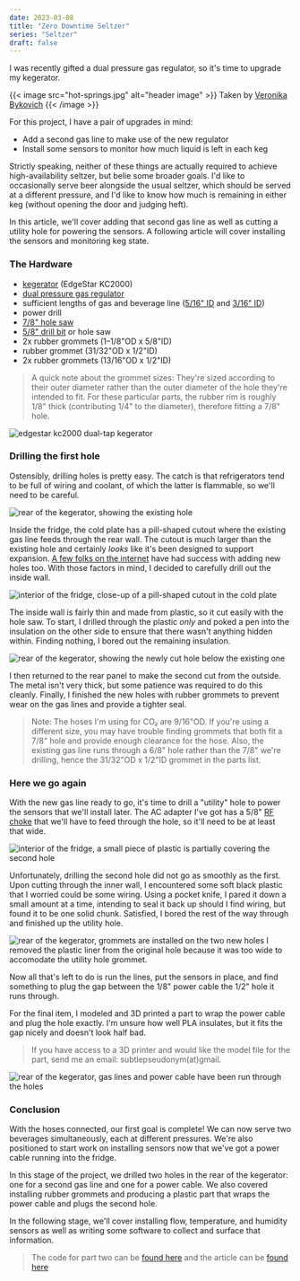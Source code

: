 ```yaml
---
date: 2023-03-08
title: "Zero Downtime Seltzer"
series: "Seltzer"
draft: false
---
```

I was recently gifted a dual pressure gas regulator, so it's time to upgrade my kegerator.

{{< image src="hot-springs.jpg" alt="header image" >}}
Taken by [Veronika Bykovich](https://veronikabykovich.com/)
{{< /image >}}

For this project, I have a pair of upgrades in mind:
- Add a second gas line to make use of the new regulator
- Install some sensors to monitor how much liquid is left in each keg

Strictly speaking, neither of these things are actually required to achieve high-availability seltzer, but belie some broader goals. I'd like to occasionally serve beer alongside the usual seltzer, which should be served at a different pressure, and I'd like to know how much is remaining in either keg (without opening the door and judging heft).

In this article, we'll cover adding that second gas line as well as cutting a utility hole for powering the sensors. A following article will cover installing the sensors and monitoring keg state.

### The Hardware

- [kegerator](https://www.edgestar.com/edgestar-full-size-kegerator-keg-beer-cooler/KC2000.html) (EdgeStar KC2000)
- [dual pressure gas regulator](https://www.amazon.com/Pressure-Regulator-Regulators-Kombucha-Connection/dp/B07D8J7NDC)
- sufficient lengths of gas and beverage line ([5/16" ID](https://www.kegoutlet.com/hose-gas-hose-red-5-16-id-9-16-od.html) and [3/16" ID](https://www.kegoutlet.com/hose-beer-hose-clear-3-16-id-x-7-16-od.html))
- power drill
- [7/8" hole saw](https://www.lowes.com/pd/LENOX-7-8-in-Bi-Metal-Arbored-Hole-Saw/1003054082)
- [5/8" drill bit](https://www.lowes.com/pd/DEWALT-5-8-in-x-Standard-Twist-Drill-Bit/3420094) or hole saw
- 2x rubber grommets (1–1/8"OD x 5/8"ID)
- rubber grommet (31/32"OD x 1/2"ID)
- 2x rubber grommets (13/16"OD x 1/2"ID)

> A quick note about the grommet sizes: They're sized according to their outer diameter rather than the outer diameter of the hole they're intended to fit. For these particular parts, the rubber rim is roughly 1/8" thick (contributing 1/4" to the diameter), therefore fitting a 7/8" hole.

![edgestar kc2000 dual-tap kegerator](edgestar-kc2000.webp)

### Drilling the first hole

Ostensibly, drilling holes is pretty easy. The catch is that refrigerators tend to be full of wiring and coolant, of which the latter is flammable, so we'll need to be careful.

![rear of the kegerator, showing the existing hole](existing-gas-line.webp)

Inside the fridge, the cold plate has a pill-shaped cutout where the existing gas line feeds through the rear wall. The cutout is much larger than the existing hole and certainly _looks_ like it's been designed to support expansion. [A few folks on the internet](https://www.homebrewtalk.com/threads/adding-a-second-gas-line-to-a-edgestar-kc2000twin.347217/) have had success with adding new holes too. With those factors in mind, I decided to carefully drill out the inside wall.

![interior of the fridge, close-up of a pill-shaped cutout in the cold plate](cold-plate-first-hole.webp)

The inside wall is fairly thin and made from plastic, so it cut easily with the hole saw. To start, I drilled through the plastic _only_ and poked a pen into the insulation on the other side to ensure that there wasn't anything hidden within. Finding nothing, I bored out the remaining insulation.

![rear of the kegerator, showing the newly cut hole below the existing one](rear-first-cut.webp)

I then returned to the rear panel to make the second cut from the outside. The metal isn't very thick, but some patience was required to do this cleanly. Finally, I finished the new holes with rubber grommets to prevent wear on the gas lines and provide a tighter seal.

> Note: The hoses I'm using for CO₂ are 9/16"OD. If you're using a different size, you may have trouble finding grommets that both fit a 7/8" hole and provide enough clearance for the hose. Also, the existing gas line runs through a 6/8" hole rather than the 7/8" we're drilling, hence the 31/32"OD x 1/2"ID grommet in the parts list.

### Here we go again

With the new gas line ready to go, it's time to drill a "utility" hole to power the sensors that we'll install later. The AC adapter I've got has a 5/8" [RF choke](https://en.wikipedia.org/wiki/Ferrite_bead) that we'll have to feed through the hole, so it'll need to be at least that wide.

![interior of the fridge, a small piece of plastic is partially covering the second hole](interior-second-cut.webp)

Unfortunately, drilling the second hole did not go as smoothly as the first. Upon cutting through the inner wall, I encountered some soft black plastic that I worried could be some wiring. Using a pocket knife, I pared it down a small amount at a time, intending to seal it back up should I find wiring, but found it to be one solid chunk. Satisfied, I bored the rest of the way through and finished up the utility hole.

![rear of the kegerator, grommets are installed on the two new holes](rear-installed-grommets.webp)
I removed the plastic liner from the original hole because it was too wide to accomodate the utility hole grommet.

Now all that's left to do is run the lines, put the sensors in place, and find something to plug the gap between the 1/8" power cable the 1/2" hole it runs through.

For the final item, I modeled and 3D printed a part to wrap the power cable and plug the hole exactly. I'm unsure how well PLA insulates, but it fits the gap nicely and doesn't look half bad.

> If you have access to a 3D printer and would like the model file for the part, send me an email: subtlepseudonym(at)gmail.

![rear of the kegerator, gas lines and power cable have been run through the holes](rear-run-lines.webp)

### Conclusion

With the hoses connected, our first goal is complete! We can now serve two beverages simultaneously, each at different pressures. We're also positioned to start work on installing sensors now that we've got a power cable running into the fridge.

In this stage of the project, we drilled two holes in the rear of the kegerator: one for a second gas line and one for a power cable. We also covered installing rubber grommets and producing a plastic part that wraps the power cable and plugs the second hole.

In the following stage, we'll cover installing flow, temperature, and humidity sensors as well as writing some software to collect and surface that information.

> The code for part two can be [found here](https://github.com/subtlepseudonym/kegerator) and the article can be [found here](https://subtlepseudonym.com/articles/ha-keg-sensors/)
